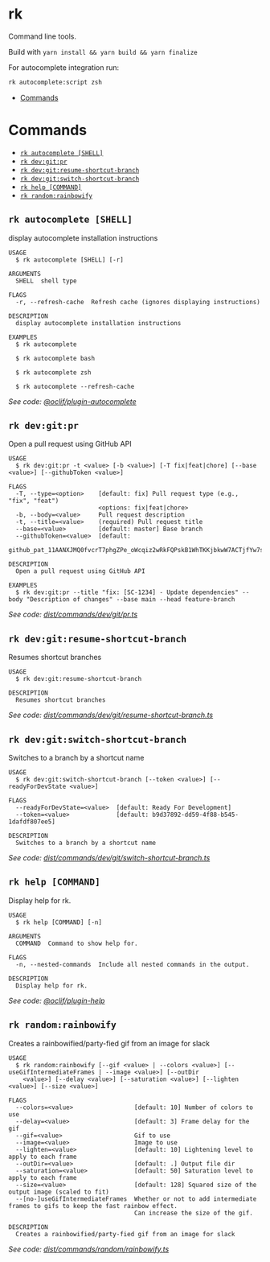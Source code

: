 rk
=================

Command line tools.

Build with `yarn install && yarn build && yarn finalize`

For autocomplete integration run:

```bash
rk autocomplete:script zsh
```

<!-- toc -->
* [Commands](#commands)
<!-- tocstop -->
# Commands
<!-- commands -->
* [`rk autocomplete [SHELL]`](#rk-autocomplete-shell)
* [`rk dev:git:pr`](#rk-devgitpr)
* [`rk dev:git:resume-shortcut-branch`](#rk-devgitresume-shortcut-branch)
* [`rk dev:git:switch-shortcut-branch`](#rk-devgitswitch-shortcut-branch)
* [`rk help [COMMAND]`](#rk-help-command)
* [`rk random:rainbowify`](#rk-randomrainbowify)

## `rk autocomplete [SHELL]`

display autocomplete installation instructions

```
USAGE
  $ rk autocomplete [SHELL] [-r]

ARGUMENTS
  SHELL  shell type

FLAGS
  -r, --refresh-cache  Refresh cache (ignores displaying instructions)

DESCRIPTION
  display autocomplete installation instructions

EXAMPLES
  $ rk autocomplete

  $ rk autocomplete bash

  $ rk autocomplete zsh

  $ rk autocomplete --refresh-cache
```

_See code: [@oclif/plugin-autocomplete](https://github.com/oclif/plugin-autocomplete/blob/v0.2.1/src/commands/autocomplete/index.ts)_

## `rk dev:git:pr`

Open a pull request using GitHub API

```
USAGE
  $ rk dev:git:pr -t <value> [-b <value>] [-T fix|feat|chore] [--base <value>] [--githubToken <value>]

FLAGS
  -T, --type=<option>    [default: fix] Pull request type (e.g., "fix", "feat")
                         <options: fix|feat|chore>
  -b, --body=<value>     Pull request description
  -t, --title=<value>    (required) Pull request title
  --base=<value>         [default: master] Base branch
  --githubToken=<value>  [default:
                         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]

DESCRIPTION
  Open a pull request using GitHub API

EXAMPLES
  $ rk dev:git:pr --title "fix: [SC-1234] - Update dependencies" --body "Description of changes" --base main --head feature-branch
```

_See code: [dist/commands/dev/git/pr.ts](https://github.com/kinigitbyday/rk/blob/v0.0.0/dist/commands/dev/git/pr.ts)_

## `rk dev:git:resume-shortcut-branch`

Resumes shortcut branches

```
USAGE
  $ rk dev:git:resume-shortcut-branch

DESCRIPTION
  Resumes shortcut branches
```

_See code: [dist/commands/dev/git/resume-shortcut-branch.ts](https://github.com/kinigitbyday/rk/blob/v0.0.0/dist/commands/dev/git/resume-shortcut-branch.ts)_

## `rk dev:git:switch-shortcut-branch`

Switches to a branch by a shortcut name

```
USAGE
  $ rk dev:git:switch-shortcut-branch [--token <value>] [--readyForDevState <value>]

FLAGS
  --readyForDevState=<value>  [default: Ready For Development]
  --token=<value>             [default: b9d37892-dd59-4f88-b545-1dafdf807ee5]

DESCRIPTION
  Switches to a branch by a shortcut name
```

_See code: [dist/commands/dev/git/switch-shortcut-branch.ts](https://github.com/kinigitbyday/rk/blob/v0.0.0/dist/commands/dev/git/switch-shortcut-branch.ts)_

## `rk help [COMMAND]`

Display help for rk.

```
USAGE
  $ rk help [COMMAND] [-n]

ARGUMENTS
  COMMAND  Command to show help for.

FLAGS
  -n, --nested-commands  Include all nested commands in the output.

DESCRIPTION
  Display help for rk.
```

_See code: [@oclif/plugin-help](https://github.com/oclif/plugin-help/blob/v5.1.10/src/commands/help.ts)_

## `rk random:rainbowify`

Creates a rainbowified/party-fied gif from an image for slack

```
USAGE
  $ rk random:rainbowify [--gif <value> | --colors <value>] [--useGifIntermediateFrames | --image <value>] [--outDir
    <value>] [--delay <value>] [--saturation <value>] [--lighten <value>] [--size <value>]

FLAGS
  --colors=<value>                 [default: 10] Number of colors to use
  --delay=<value>                  [default: 3] Frame delay for the gif
  --gif=<value>                    Gif to use
  --image=<value>                  Image to use
  --lighten=<value>                [default: 10] Lightening level to apply to each frame
  --outDir=<value>                 [default: .] Output file dir
  --saturation=<value>             [default: 50] Saturation level to apply to each frame
  --size=<value>                   [default: 128] Squared size of the output image (scaled to fit)
  --[no-]useGifIntermediateFrames  Whether or not to add intermediate frames to gifs to keep the fast rainbow effect.
                                   Can increase the size of the gif.

DESCRIPTION
  Creates a rainbowified/party-fied gif from an image for slack
```

_See code: [dist/commands/random/rainbowify.ts](https://github.com/kinigitbyday/rk/blob/v0.0.0/dist/commands/random/rainbowify.ts)_
<!-- commandsstop -->
